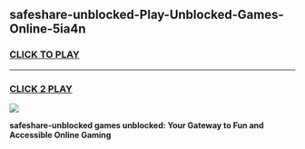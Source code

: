 
## safeshare-unblocked-Play-Unblocked-Games-Online-5ia4n
<h3>
<a href="https://premium76.site?title=safeshare-unblocked&ref=25A">CLICK TO PLAY</a></h3>
<hr>

<h3>
<a href="https://premium76.site?title=safeshare-unblocked&ref=25A">CLICK 2 PLAY</a>
  
</h3>

<a href="https://premium76.site?title=safeshare-unblocked&ref=25A"><img src="https://clearcache.store/games.png"></a>


**safeshare-unblocked games unblocked: Your Gateway to Fun and Accessible Online Gaming**

